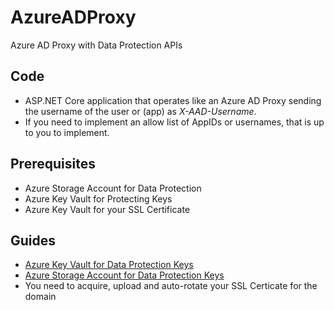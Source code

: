 # AzureADProxy

Azure AD Proxy with Data Protection APIs

## Code

* ASP.NET Core application that operates like an Azure AD Proxy sending the username of the user or (app) as *X-AAD-Username*.
* If you need to implement an allow list of AppIDs or usernames, that is up to you to implement.

## Prerequisites
* Azure Storage Account for Data Protection
* Azure Key Vault for Protecting Keys
* Azure Key Vault for your SSL Certificate

## Guides

* [Azure Key Vault for Data Protection Keys](https://github.com/Azure/azure-sdk-for-net/blob/cd0ffd399220e33893bc12ead70360e4da93cd62/sdk/extensions/Azure.Extensions.AspNetCore.DataProtection.Keys/README.md)
* [Azure Storage Account for Data Protection Keys](https://github.com/Azure/azure-sdk-for-net/tree/Azure.Extensions.AspNetCore.DataProtection.Keys_1.0.0/sdk/extensions/Azure.Extensions.AspNetCore.DataProtection.Blobs/README.md)
* You need to acquire, upload and auto-rotate your SSL Certicate for the domain
